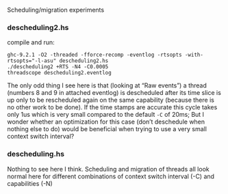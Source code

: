 Scheduling/migration experiments

### descheduling2.hs

compile and run:

```
ghc-9.2.1 -O2 -threaded -fforce-recomp -eventlog -rtsopts -with-rtsopts="-l-asu" descheduling2.hs
./descheduling2 +RTS -N4 -C0.0005
threadscope descheduling2.eventlog
```

The only odd thing I see here is that (looking at “Raw events”) a thread
(numbers 8 and 9 in attached eventlog) is descheduled after its time slice is
up only to be rescheduled again on the same capability (because there is no
other work to be done). If the time stamps are accurate this cycle takes only
1us which is very small compared to the default `-C` of 20ms; But I wonder
whether an optimization for this case (don’t deschedule when nothing else to
do) would be beneficial when trying to use a very small context switch
interval?

### descheduling.hs

Nothing to see here I think. Scheduling  and migration of threads all look
normal here for different combinations of context switch interval (-C)  and
capabilities (-N)

